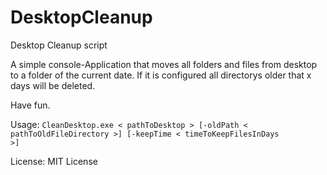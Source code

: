 # DesktopCleanup
Desktop Cleanup script

A simple console-Application that moves all folders and files from desktop to a folder of the current date.
If it is configured all directorys older that x days will be deleted.

Have fun.



Usage: <code>CleanDesktop.exe < pathToDesktop > [-oldPath < pathToOldFileDirectory >] [-keepTime < timeToKeepFilesInDays >]</code> 


License: MIT License